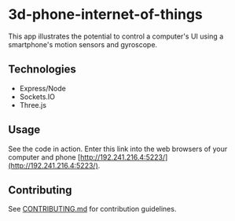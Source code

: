 # 3d-phone-internet-of-things

This app illustrates the potential to control a computer's UI using a smartphone's motion sensors and gyroscope.

## Technologies
* Express/Node
* Sockets.IO
* Three.js

## Usage

See the code in action. Enter this link into the web browsers of your computer and phone [http://192.241.216.4:5223/](http://192.241.216.4:5223/). 

## Contributing

See [CONTRIBUTING.md](CONTRIBUTING.md) for contribution guidelines.
